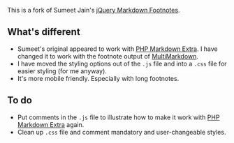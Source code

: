 This is a fork of Sumeet Jain's [jQuery Markdown Footnotes].

## What's different

* Sumeet's original appeared to work with [PHP Markdown Extra]. I have changed it to work with the footnote output of [MultiMarkdown].
* I have moved the styling options out of the `.js` file and into a `.css` file for easier styling (for me anyway).
* It's more mobile friendly. Especially with long footnotes.

[jQuery Markdown Footnotes]: http://sumeetjain.com/jquery-markdown-footnotes/
[PHP Markdown Extra]: http://michelf.ca/projects/php-markdown/extra/
[MultiMarkdown]: http://fletcherpenney.net/multimarkdown/

## To do

* Put comments in the `.js` file to illustrate how to make it work with [PHP Markdown Extra] again.
* Clean up `.css` file and comment mandatory and user-changeable styles.